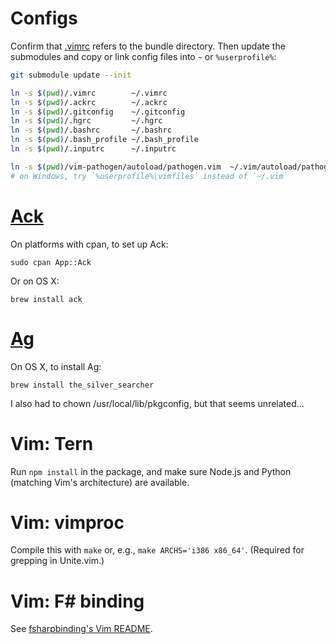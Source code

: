Configs
=======

Confirm that [.vimrc](.vimrc) refers to the bundle directory.  Then update the submodules and copy or link config files into `~` or `%userprofile%`:

```bash
git submodule update --init

ln -s $(pwd)/.vimrc        ~/.vimrc
ln -s $(pwd)/.ackrc        ~/.ackrc
ln -s $(pwd)/.gitconfig    ~/.gitconfig
ln -s $(pwd)/.hgrc         ~/.hgrc
ln -s $(pwd)/.bashrc       ~/.bashrc
ln -s $(pwd)/.bash_profile ~/.bash_profile
ln -s $(pwd)/.inputrc      ~/.inputrc

ln -s $(pwd)/vim-pathogen/autoload/pathogen.vim  ~/.vim/autoload/pathogen.vim
# on Windows, try `%userprofile%\vimfiles` instead of `~/.vim`
```


[Ack](http://beyondgrep.com/install/)
===

On platforms with cpan, to set up Ack:

```
sudo cpan App::Ack
```

Or on OS X:
```
brew install ack
```

[Ag](https://github.com/ggreer/the_silver_searcher)
==

On OS X, to install Ag:
```
brew install the_silver_searcher
```

I also had to chown /usr/local/lib/pkgconfig, but that seems unrelated...


Vim: Tern
=========

Run `npm install` in the package, and make sure Node.js and Python (matching Vim's architecture) are available.


Vim: vimproc
============

Compile this with `make` or, e.g., `make ARCHS='i386 x86_64'`.  (Required for grepping in Unite.vim.)


Vim: F# binding
===============

See [fsharpbinding's Vim README](https://github.com/fsharp/fsharpbinding/blob/master/vim/README.mkd).



